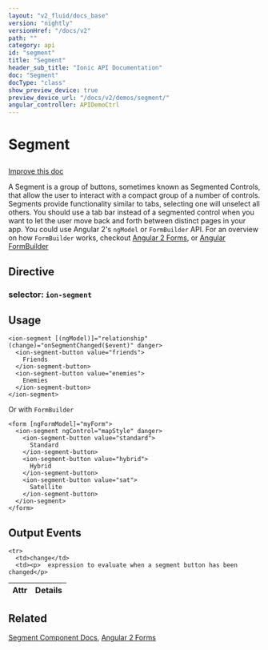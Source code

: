 ```yaml
---
layout: "v2_fluid/docs_base"
version: "nightly"
versionHref: "/docs/v2"
path: ""
category: api
id: "segment"
title: "Segment"
header_sub_title: "Ionic API Documentation"
doc: "Segment"
docType: "class"
show_preview_device: true
preview_device_url: "/docs/v2/demos/segment/"
angular_controller: APIDemoCtrl 
---
```










<h1 class="api-title">
<a class="anchor" name="segment" href="#segment"></a>

Segment






</h1>

<a class="improve-v2-docs" href="http://github.com/driftyco/ionic/edit/2.0//ionic/components/segment/segment.ts#L98">
Improve this doc
</a>






<p>A Segment is a group of buttons, sometimes known as Segmented Controls, that allow the user to interact with a compact group of a number of controls.
Segments provide functionality similar to tabs, selecting one will unselect all others. You should use a tab bar instead of a segmented control when you want to let the user move back and forth between distinct pages in your app.
You could use Angular 2&#39;s <code>ngModel</code> or <code>FormBuilder</code> API. For an overview on how <code>FormBuilder</code> works, checkout <a href="http://learnangular2.com/forms/">Angular 2 Forms</a>, or <a href="https://angular.io/docs/ts/latest/api/common/FormBuilder-class.html">Angular FormBuilder</a></p>


<h2><a class="anchor" name="Directive" href="#Directive"></a>Directive</h2>
<h3>selector: <code>ion-segment</code></h3>
<!-- @usage tag -->

<h2><a class="anchor" name="usage" href="#usage"></a>Usage</h2>

<pre><code class="lang-html">&lt;ion-segment [(ngModel)]=&quot;relationship&quot; (change)=&quot;onSegmentChanged($event)&quot; danger&gt;
  &lt;ion-segment-button value=&quot;friends&quot;&gt;
    Friends
  &lt;/ion-segment-button&gt;
  &lt;ion-segment-button value=&quot;enemies&quot;&gt;
    Enemies
  &lt;/ion-segment-button&gt;
&lt;/ion-segment&gt;
</code></pre>
<p>Or with <code>FormBuilder</code></p>
<pre><code class="lang-html">&lt;form [ngFormModel]=&quot;myForm&quot;&gt;
  &lt;ion-segment ngControl=&quot;mapStyle&quot; danger&gt;
    &lt;ion-segment-button value=&quot;standard&quot;&gt;
      Standard
    &lt;/ion-segment-button&gt;
    &lt;ion-segment-button value=&quot;hybrid&quot;&gt;
      Hybrid
    &lt;/ion-segment-button&gt;
    &lt;ion-segment-button value=&quot;sat&quot;&gt;
      Satellite
    &lt;/ion-segment-button&gt;
  &lt;/ion-segment&gt;
&lt;/form&gt;
</code></pre>




<!-- @property tags -->



<!-- instance methods on the class -->
<!-- output events on the class -->
<h2><a class="anchor" name="output-events" href="#output-events"></a>Output Events</h2>
<table class="table param-table" style="margin:0;">
  <thead>
    <tr>
      <th>Attr</th>
      <th>Details</th>
    </tr>
  </thead>
  <tbody>
    
    <tr>
      <td>change</td>
      <td><p>  expression to evaluate when a segment button has been changed</p>
</td>
    </tr>
    
  </tbody>
</table><!-- related link -->

<h2><a class="anchor" name="related" href="#related"></a>Related</h2>

<a href='/docs/v2/components#segment'>Segment Component Docs</a>,
[Angular 2 Forms](http://learnangular2.com/forms/)<!-- end content block -->


<!-- end body block -->

